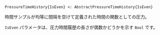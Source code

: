 ```
PressureTimeHistory{IsEven} <: AbstractPressureTimeHistory{IsEven}
```

時間サンプルが均等に間隔を空けて定義された時間の関数としての圧力。

`IsEven` パラメータは、圧力時間履歴の長さが偶数かどうかを示す `Bool` です。
